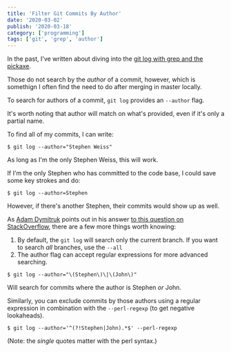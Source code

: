 ```yaml
---
title: 'Filter Git Commits By Author'
date: '2020-03-02'
publish: '2020-03-18'
category: ['programming']
tags: ['git', 'grep', 'author']
---
```


In the past, I've written about diving into the [git log with grep and the pickaxe](../../2020-02-25/git-commit-archeology).

Those do not search by the _author_ of a commit, however, which is somethign I often find the need to do after merging in master locally.

To search for authors of a commit, `git log` provides an `--author` flag.

It's worth noting that author will match on what's provided, even if it's only a partial name.

To find all of my commits, I can write:

```shell
$ git log --author="Stephen Weiss"
```

As long as I'm the only Stephen Weiss, this will work.

If I'm the only Stephen who has committed to the code base, I could save some key strokes and do:

```shell
$ git log --author=Stephen
```

However, if there's another Stephen, their commits would show up as well.

As [Adam Dymitruk](http://dymitruk.com/) points out in his answer [to this question on StackOverflow](https://stackoverflow.com/a/4262780/9888057), there are a few more things worth knowing:

1. By default, the `git log` will search only the current branch. If you want to search _all_ branches, use the `--all`
2. The author flag can accept regular expressions for more advanced searching.

```shell
$ git log --author="\(Stephen\)\|\(John\)"
```

Will search for commits where the author is Stephen _or_ John.

Similarly, you can exclude commits by those authors using a regular expression in combination with the `--perl-regexp` (to get negative lookaheads).

```shell
$ git log --author='^(?!Stephen|John).*$' --perl-regexp
```

(Note: the _single_ quotes matter with the perl syntax.)
